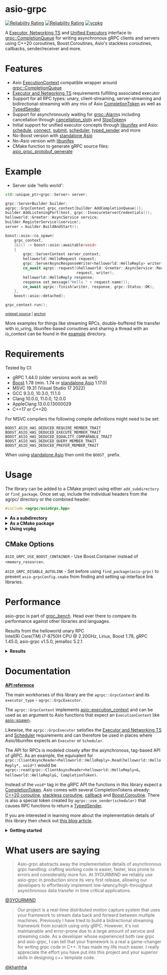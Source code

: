 # asio-grpc

[![Reliability Rating](https://sonarcloud.io/api/project_badges/measure?project=Tradias_asio-grpc&metric=reliability_rating)](https://sonarcloud.io/dashboard?id=Tradias_asio-grpc) [![Reliability Rating](https://sonarcloud.io/api/project_badges/measure?project=Tradias_asio-grpc&metric=coverage)](https://sonarcloud.io/dashboard?id=Tradias_asio-grpc) [![vcpkg](https://repology.org/badge/version-for-repo/vcpkg/asio-grpc.svg?header=vcpkg)](https://repology.org/project/asio-grpc/versions)

A [Executor, Networking TS](https://www.boost.org/doc/libs/1_78_0/doc/html/boost_asio/reference/Executor1.html#boost_asio.reference.Executor1.standard_executors) and [Unified Executors](https://brycelelbach.github.io/wg21_p2300_std_execution/std_execution.html) interface to [grpc::CompletionQueue](https://grpc.github.io/grpc/cpp/classgrpc_1_1_completion_queue.html) for writing asynchronous gRPC clients and servers using C++20 coroutines, Boost.Coroutines, Asio's stackless coroutines, callbacks, sender/receiver and more.

# Features

* Asio [ExecutionContext](https://www.boost.org/doc/libs/1_78_0/doc/html/boost_asio/reference/ExecutionContext.html) compatible wrapper around [grpc::CompletionQueue](https://grpc.github.io/grpc/cpp/classgrpc_1_1_completion_queue.html)
* [Executor and Networking TS](https://www.boost.org/doc/libs/1_78_0/doc/html/boost_asio/reference/Executor1.html#boost_asio.reference.Executor1.standard_executors) requirements fulfilling associated executor
* Support for all RPC types: unary, client-streaming, server-streaming and bidirectional-streaming with any mix of Asio [CompletionToken](https://www.boost.org/doc/libs/1_78_0/doc/html/boost_asio/reference/asynchronous_operations.html#boost_asio.reference.asynchronous_operations.completion_tokens_and_handlers) as well as  [TypedSender](https://github.com/facebookexperimental/libunifex/blob/main/doc/concepts.md#typedsender-concept)
* Support for asynchronously waiting for [grpc::Alarm](https://grpc.github.io/grpc/cpp/classgrpc_1_1_alarm.html)s including cancellation through [cancellation_slot](https://www.boost.org/doc/libs/1_78_0/doc/html/boost_asio/reference/cancellation_slot.html)s and [StopToken](https://github.com/facebookexperimental/libunifex/blob/main/doc/concepts.md#stoptoken-concept)s
* Initial support for unified executor concepts through [libunifex](https://github.com/facebookexperimental/libunifex) and Asio: [schedule](https://www.boost.org/doc/libs/1_78_0/doc/html/boost_asio/reference/execution__schedule.html), [connect](https://www.boost.org/doc/libs/1_78_0/doc/html/boost_asio/reference/execution__connect.html), [submit](https://www.boost.org/doc/libs/1_78_0/doc/html/boost_asio/reference/execution__submit.html), [scheduler](https://www.boost.org/doc/libs/1_78_0/doc/html/boost_asio/reference/Scheduler.html), [typed_sender](https://www.boost.org/doc/libs/1_78_0/doc/html/boost_asio/reference/Sender.html#boost_asio.reference.Sender.typed_sender) and more
* No-Boost version with [standalone Asio](https://github.com/chriskohlhoff/asio)
* No-Asio version with [libunifex](https://github.com/facebookexperimental/libunifex)
* CMake function to generate gRPC source files: [asio_grpc_protobuf_generate](/cmake/AsioGrpcProtobufGenerator.cmake)

# Example

* Server side 'hello world':

<!-- snippet: server-side-helloworld -->
<a id='snippet-server-side-helloworld'></a>
```cpp
std::unique_ptr<grpc::Server> server;

grpc::ServerBuilder builder;
agrpc::GrpcContext grpc_context{builder.AddCompletionQueue()};
builder.AddListeningPort(host, grpc::InsecureServerCredentials());
helloworld::Greeter::AsyncService service;
builder.RegisterService(&service);
server = builder.BuildAndStart();

boost::asio::co_spawn(
    grpc_context,
    [&]() -> boost::asio::awaitable<void>
    {
        grpc::ServerContext server_context;
        helloworld::HelloRequest request;
        grpc::ServerAsyncResponseWriter<helloworld::HelloReply> writer{&server_context};
        co_await agrpc::request(&helloworld::Greeter::AsyncService::RequestSayHello, service, server_context,
                                request, writer);
        helloworld::HelloReply response;
        response.set_message("Hello " + request.name());
        co_await agrpc::finish(writer, response, grpc::Status::OK);
    },
    boost::asio::detached);

grpc_context.run();
```
<sup><a href='/example/hello-world-server.cpp#L32-L58' title='Snippet source file'>snippet source</a> | <a href='#snippet-server-side-helloworld' title='Start of snippet'>anchor</a></sup>
<!-- endSnippet -->

More examples for things like streaming RPCs, double-buffered file transfer with io_uring, libunifex-based coroutines and sharing a thread with an io_context can be found in the [example](/example) directory.

# Requirements

Tested by CI:

 * gRPC 1.44.0 (older versions work as well)
 * [Boost](https://www.boost.org/doc/libs/1_78_0/doc/html/boost_asio.html) 1.78 (min. 1.74 or [standalone Asio](https://github.com/chriskohlhoff/asio) 1.17.0)
 * MSVC 19.31 (Visual Studio 17 2022)
 * GCC 9.3.0, 10.3.0, 11.1.0
 * Clang 10.0.0, 11.0.0, 12.0.0
 * AppleClang 13.0.0.13000029
 * C++17 or C++20

For MSVC compilers the following compile definitions might need to be set:

```
BOOST_ASIO_HAS_DEDUCED_REQUIRE_MEMBER_TRAIT
BOOST_ASIO_HAS_DEDUCED_EXECUTE_MEMBER_TRAIT
BOOST_ASIO_HAS_DEDUCED_EQUALITY_COMPARABLE_TRAIT
BOOST_ASIO_HAS_DEDUCED_QUERY_MEMBER_TRAIT
BOOST_ASIO_HAS_DEDUCED_PREFER_MEMBER_TRAIT
```

When using [standalone Asio](https://github.com/chriskohlhoff/asio) then omit the `BOOST_` prefix.

# Usage

The library can be added to a CMake project using either `add_subdirectory` or `find_package`. Once set up, include the individual headers from the agrpc/ directory or the combined header:

```cpp
#include <agrpc/asioGrpc.hpp>
```

<details><summary><b>As a subdirectory</b></summary>
<p>

Clone the repository into a subdirectory of your CMake project. Then add it and link it to your target.

Using [Boost.Asio](https://www.boost.org/doc/libs/1_78_0/doc/html/boost_asio.html):

```cmake
find_package(Boost)
add_subdirectory(/path/to/repository/root)
target_link_libraries(your_app PUBLIC asio-grpc::asio-grpc Boost::headers)
```

Or using [standalone Asio](https://github.com/chriskohlhoff/asio):

```cmake
find_package(asio)
add_subdirectory(/path/to/repository/root)
target_link_libraries(your_app PUBLIC asio-grpc::asio-grpc-standalone-asio asio::asio)
```

Or using [libunifex](https://github.com/facebookexperimental/libunifex):

```cmake
find_package(unifex)
add_subdirectory(/path/to/repository/root)
target_link_libraries(your_app PUBLIC asio-grpc::asio-grpc-unifex unifex::unifex)
```

</p>
</details>

<details><summary><b>As a CMake package</b></summary>
<p>

Clone the repository and install it.

```shell
cmake -B build -DCMAKE_INSTALL_PREFIX=/desired/installation/directory .
cmake --build build --target install
```

Locate it and link it to your target.

Using [Boost.Asio](https://www.boost.org/doc/libs/1_78_0/doc/html/boost_asio.html):

```cmake
# Make sure CMAKE_PREFIX_PATH contains /desired/installation/directory
find_package(asio-grpc)
target_link_libraries(your_app PUBLIC asio-grpc::asio-grpc)
```

Or using [standalone Asio](https://github.com/chriskohlhoff/asio):

```cmake
# Make sure CMAKE_PREFIX_PATH contains /desired/installation/directory
find_package(asio-grpc)
target_link_libraries(your_app PUBLIC asio-grpc::asio-grpc-standalone-asio)
```

Or using [libunifex](https://github.com/facebookexperimental/libunifex):

```cmake
# Make sure CMAKE_PREFIX_PATH contains /desired/installation/directory
find_package(asio-grpc)
target_link_libraries(your_app PUBLIC asio-grpc::asio-grpc-unifex)
```

</p>
</details>

<details><summary><b>Using vcpkg</b></summary>
<p>

Add [asio-grpc](https://github.com/microsoft/vcpkg/blob/master/ports/asio-grpc/vcpkg.json) to the dependencies inside your `vcpkg.json`: 

```
{
    "name": "your_app",
    "version": "0.1.0",
    "dependencies": [
        "asio-grpc",
        // To use the Boost.Asio backend add
        // "boost-asio",
        // To use the standalone Asio backend add
        // "asio",
        // To use the libunifex backend add
        // "libunifex"
    ]
}
```

Locate asio-grpc and link it to your target in your `CMakeLists.txt`:

```cmake
find_package(asio-grpc)
# Using the Boost.Asio backend
target_link_libraries(your_app PUBLIC asio-grpc::asio-grpc)
# Or use the standalone Asio backend
#target_link_libraries(your_app PUBLIC asio-grpc::asio-grpc-standalone-asio)
# Or use the libunifex backend
#target_link_libraries(your_app PUBLIC asio-grpc::asio-grpc-unifex)
```

### Available features

`boost-container` - Use Boost.Container instead of `<memory_resource>`

See [selecting-library-features](https://vcpkg.io/en/docs/users/selecting-library-features.html) to learn how to select features with vcpkg.

</p>
</details>

## CMake Options

`ASIO_GRPC_USE_BOOST_CONTAINER` - Use Boost.Container instead of `<memory_resource>`.

`ASIO_GRPC_DISABLE_AUTOLINK` - Set before using `find_package(asio-grpc)` to prevent `asio-grpcConfig.cmake` from finding and setting up interface link libraries.

# Performance

asio-grpc is part of [grpc_bench](https://github.com/Tradias/grpc_bench). Head over there to compare its performance against other libraries and languages.

Results from the helloworld unary RPC   
Intel(R) Core(TM) i7-8750H CPU @ 2.20GHz, Linux, Boost 1.78, gRPC 1.45.0, asio-grpc v1.5.0, jemalloc 5.2.1

<details><summary><b>Results</b></summary>
<p>

### 1 CPU server

| name                        |   req/s |   avg. latency |        90 % in |        95 % in |        99 % in | avg. cpu |   avg. memory |
|-----------------------------|--------:|---------------:|---------------:|---------------:|---------------:|---------:|--------------:|
| rust_tonic_mt               |   47057 |       21.08 ms |        9.45 ms |       10.30 ms |      538.94 ms |  101.99% |     23.03 MiB |
| rust_thruster_mt            |   42084 |       23.61 ms |       10.40 ms |       11.27 ms |      619.37 ms |   99.59% |     18.96 MiB |
| cpp_asio_grpc_unifex        |   41392 |       24.01 ms |       25.49 ms |       25.97 ms |       27.21 ms |  101.87% |     23.19 MiB |
| rust_grpcio                 |   41036 |       24.19 ms |       25.77 ms |       26.45 ms |       27.56 ms |  102.04% |      37.3 MiB |
| cpp_grpc_mt                 |   39971 |       24.88 ms |       26.37 ms |       26.79 ms |       28.24 ms |  101.49% |     17.95 MiB |
| cpp_asio_grpc_callback |   39669 |       25.08 ms |       26.67 ms |       27.22 ms |       29.26 ms |  101.27% |     23.44 MiB |
| cpp_asio_grpc_cpp20_coroutine |   34918 |       28.52 ms |       31.02 ms |       31.55 ms |       32.89 ms |   100.9% |     19.61 MiB |
| cpp_grpc_callback           |   12061 |       78.32 ms |      104.41 ms |      113.88 ms |      165.21 ms |  100.16% |     123.0 MiB |
| go_grpc                     |    7391 |      128.34 ms |      220.03 ms |      299.23 ms |      432.17 ms |   98.03% |     29.62 MiB |

### 2 CPU server

| name                        |   req/s |   avg. latency |        90 % in |        95 % in |        99 % in | avg. cpu |   avg. memory |
|-----------------------------|--------:|---------------:|---------------:|---------------:|---------------:|---------:|--------------:|
| cpp_grpc_mt                 |   85780 |       10.04 ms |       18.31 ms |       22.16 ms |       30.52 ms |  200.78% |     48.37 MiB |
| cpp_asio_grpc_unifex        |   84826 |       10.07 ms |       18.46 ms |       22.92 ms |       33.97 ms |  200.05% |     43.57 MiB |
| cpp_asio_grpc_callback |   83421 |       10.40 ms |       19.34 ms |       23.41 ms |       34.31 ms |  202.11% |     47.62 MiB |
| cpp_asio_grpc_cpp20_coroutine |   76205 |       11.77 ms |       22.43 ms |       26.47 ms |       37.30 ms |   202.9% |     46.58 MiB |
| rust_tonic_mt               |   75512 |       12.42 ms |       33.21 ms |       51.89 ms |       79.70 ms |  201.96% |     19.17 MiB |
| cpp_grpc_callback           |   73730 |       11.99 ms |       21.13 ms |       27.39 ms |       41.39 ms |  206.76% |    153.53 MiB |
| rust_thruster_mt            |   67854 |       13.91 ms |       37.24 ms |       59.66 ms |       85.51 ms |   201.0% |     14.41 MiB |
| rust_grpcio                 |   67496 |       14.22 ms |       21.79 ms |       23.92 ms |       27.76 ms |  200.15% |     37.24 MiB |
| go_grpc                     |   16291 |       53.61 ms |       99.19 ms |      112.99 ms |      175.49 ms |  151.25% |     29.14 MiB |

</p>
</details>

# Documentation

[**API reference**](https://tradias.github.io/asio-grpc/)

The main workhorses of this library are the `agrpc::GrpcContext` and its `executor_type` - `agrpc::GrpcExecutor`. 

The `agrpc::GrpcContext` implements [asio::execution_context](https://www.boost.org/doc/libs/1_78_0/doc/html/boost_asio/reference/execution_context.html) and can be used as an argument to Asio functions that expect an `ExecutionContext` like [asio::spawn](https://www.boost.org/doc/libs/1_78_0/doc/html/boost_asio/reference/spawn/overload7.html).

Likewise, the `agrpc::GrpcExecutor` satisfies the [Executor and Networking TS](https://www.boost.org/doc/libs/1_78_0/doc/html/boost_asio/reference/Executor1.html#boost_asio.reference.Executor1.standard_executors) and [Scheduler](https://www.boost.org/doc/libs/1_78_0/doc/html/boost_asio/reference/Scheduler.html) requirements and can therefore be used in places where Asio/libunifex expects an `Executor` or `Scheduler`.

The API for RPCs is modeled closely after the asynchronous, tag-based API of gRPC. As an example, the equivalent for `grpc::ClientAsyncReader<helloworld::HelloReply>.Read(helloworld::HelloReply*, void*)` would be `agrpc::read(grpc::ClientAsyncReader<helloworld::HelloReply>&, helloworld::HelloReply&, CompletionToken)`.

Instead of the `void*` tag in the gRPC API the functions in this library expect a [CompletionToken](https://www.boost.org/doc/libs/1_78_0/doc/html/boost_asio/reference/asynchronous_operations.html#boost_asio.reference.asynchronous_operations.completion_tokens_and_handlers). Asio comes with several CompletionTokens already: [C++20 coroutine](https://www.boost.org/doc/libs/1_78_0/doc/html/boost_asio/reference/use_awaitable.html), [stackless coroutine](https://www.boost.org/doc/libs/1_78_0/doc/html/boost_asio/reference/coroutine.html), [callback](https://www.boost.org/doc/libs/1_78_0/doc/html/boost_asio/reference/executor_binder.html) and [Boost.Coroutine](https://www.boost.org/doc/libs/1_78_0/doc/html/boost_asio/reference/basic_yield_context.html). There is also a special token created by `agrpc::use_sender(scheduler)` that causes RPC functions to return a [TypedSender](https://www.boost.org/doc/libs/1_78_0/doc/html/boost_asio/reference/Sender.html#boost_asio.reference.Sender.typed_sender).

If you are interested in learning more about the implementation details of this library then check out [this blog article](https://medium.com/3yourmind/c-20-coroutines-for-asynchronous-grpc-services-5b3dab1d1d61).

<details><summary><b>Getting started</b></summary>
<p>

## Getting started

Start by creating a `agrpc::GrpcContext`.

For servers and clients:

<!-- snippet: create-grpc_context-server-side -->
<a id='snippet-create-grpc_context-server-side'></a>
```cpp
grpc::ServerBuilder builder;
agrpc::GrpcContext grpc_context{builder.AddCompletionQueue()};
```
<sup><a href='/example/snippets/server.cpp#L310-L313' title='Snippet source file'>snippet source</a> | <a href='#snippet-create-grpc_context-server-side' title='Start of snippet'>anchor</a></sup>
<!-- endSnippet -->

For clients only:

<!-- snippet: create-grpc_context-client-side -->
<a id='snippet-create-grpc_context-client-side'></a>
```cpp
agrpc::GrpcContext grpc_context{std::make_unique<grpc::CompletionQueue>()};
```
<sup><a href='/example/snippets/client.cpp#L260-L262' title='Snippet source file'>snippet source</a> | <a href='#snippet-create-grpc_context-client-side' title='Start of snippet'>anchor</a></sup>
<!-- endSnippet -->

Add some work to the `grpc_context` and run it. Make sure to shutdown the `server` before destructing the `grpc_context`. Also destruct the `grpc_context` before destructing the `server`. A `grpc_context` can only be run on one thread at a time.

<!-- snippet: run-grpc_context-server-side -->
<a id='snippet-run-grpc_context-server-side'></a>
```cpp
grpc_context.run();
server->Shutdown();
}  // grpc_context is destructed here before the server
```
<sup><a href='/example/snippets/server.cpp#L328-L332' title='Snippet source file'>snippet source</a> | <a href='#snippet-run-grpc_context-server-side' title='Start of snippet'>anchor</a></sup>
<!-- endSnippet -->

It might also be helpful to create a work guard before running the `agrpc::GrpcContext` to prevent `grpc_context.run()` from returning early.

<!-- snippet: make-work-guard -->
<a id='snippet-make-work-guard'></a>
```cpp
auto guard = asio::make_work_guard(grpc_context);
```
<sup><a href='/example/snippets/client.cpp#L264-L266' title='Snippet source file'>snippet source</a> | <a href='#snippet-make-work-guard' title='Start of snippet'>anchor</a></sup>
<!-- endSnippet -->

## Where to go from here?

Check out the [examples](/example) and the [API documentation](https://tradias.github.io/asio-grpc/).

</p>
</details>


# What users are saying

> Asio-grpc abstracts away the implementation details of asynchronous grpc handling: crafting working code is easier, faster, less prone to errors and considerably more fun. At 3YOURMIND we reliably use asio-grpc in production since its very first release, allowing our developers to effortlessly implement low-latency/high-throughput asynchronous data transfer in time critical applications.

[@3YOURMIND](https://github.com/3YOURMIND)

> Our project is a real-time distributed motion capture system that uses your framework to stream data back and forward between multiple machines. Previously I have tried to build a bidirectional streaming framework from scratch using only gRPC. However, it's not maintainable and error-prone due to a large amount of service and streaming code. As a developer whose experienced both raw grpc and asio-grpc, I can tell that your framework is a real a game-changer for writing grpc code in C++. It has made my life much easier. I really appreciate the effort you have put into this project and your superior skills in designing c++ template code.

[@khanhha](https://github.com/khanhha)
